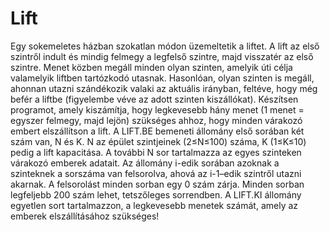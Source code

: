# Lift

Egy sokemeletes házban szokatlan módon üzemeltetik a liftet. A lift az első szintről indult 
és mindig felmegy a legfelső szintre, majd visszatér az első szintre. Menet közben megáll
minden olyan szinten, amelyik úti célja valamelyik liftben tartózkodó utasnak. Hasonlóan, 
olyan szinten is megáll, ahonnan utazni szándékozik valaki az aktuális irányban, feltéve, hogy 
még befér a liftbe (figyelembe véve az adott szinten kiszállókat).
Készítsen programot, amely kiszámítja, hogy legkevesebb hány menet (1 menet = egyszer 
felmegy, majd lejön) szükséges ahhoz, hogy minden várakozó embert elszállítson a lift.
A LIFT.BE bemeneti állomány első sorában két szám van, N és K. N az épület szintjeinek 
(2≤N≤100) száma, K (1≤K≤10) pedig a lift kapacitása. A további N sor tartalmazza az egyes 
szinteken várakozó emberek adatait. Az állomány i-edik sorában azoknak a szinteknek a 
sorszáma van felsorolva, ahová az i-1–edik szintről utazni akarnak. A felsorolást minden 
sorban egy 0 szám zárja. Minden sorban legfeljebb 200 szám lehet, tetszőleges sorrendben.
A LIFT.KI állomány egyetlen sort tartalmazzon, a legkevesebb menetek számát, amely az 
emberek elszállításához szükséges!

